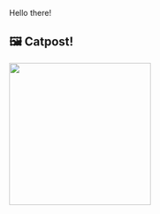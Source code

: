 Hello there!



## 🖼️ Catpost!

<sub>
    <img src="https://cdn2.thecatapi.com/images/MTgyNDE3NA.jpg" height="256">
</sub>

